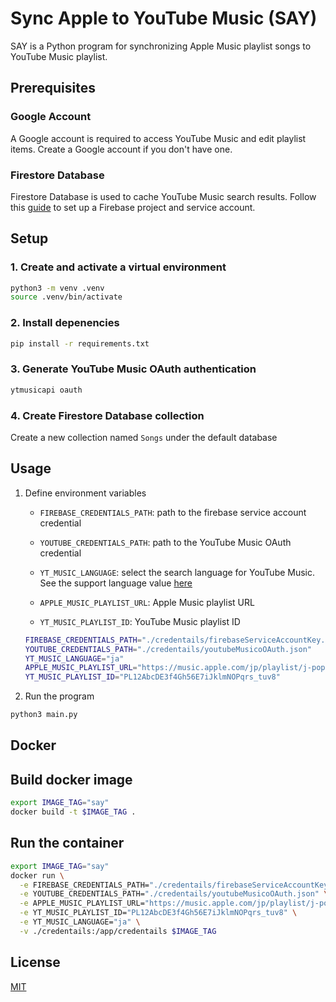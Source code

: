 # Sync Apple to YouTube Music (SAY)

SAY is a Python program for synchronizing Apple Music playlist songs to YouTube Music playlist.

## Prerequisites

### Google Account

A Google account is required to access YouTube Music and edit playlist items. Create a Google account if you don't have one.

### Firestore Database

Firestore Database is used to cache YouTube Music search results.  Follow this [guide](https://firebase.google.com/docs/admin/setup?hl=en&authuser=0&_gl=1*co50ld*_ga*MjAyODE3Mzg4Ni4xNzA4MDkzMjE3*_ga_CW55HF8NVT*MTcwODA5MzIxNy4xLjEuMTcwODA5MzkwNC4yNC4wLjA.#set-up-project-and-service-account) to set up a Firebase project and service account.

## Setup

### 1. Create and activate a virtual environment

```sh
python3 -m venv .venv
source .venv/bin/activate
```

### 2. Install depenencies

```sh
pip install -r requirements.txt
```

### 3. Generate YouTube Music OAuth authentication

```sh
ytmusicapi oauth
```

### 4. Create Firestore Database collection

Create a new collection named `Songs` under the default database

## Usage

1. Define environment variables

    * `FIREBASE_CREDENTIALS_PATH`: path to the firebase service account credential

    * `YOUTUBE_CREDENTIALS_PATH`: path to the YouTube Music OAuth credential

    * `YT_MUSIC_LANGUAGE`: select the search language for YouTube Music. See the support language value [here](https://ytmusicapi.readthedocs.io/en/stable/faq.html#which-values-can-i-use-for-languages)

    * `APPLE_MUSIC_PLAYLIST_URL`: Apple Music playlist URL

    * `YT_MUSIC_PLAYLIST_ID`: YouTube Music playlist ID

    ```sh
    FIREBASE_CREDENTIALS_PATH="./credentails/firebaseServiceAccountKey.json"
    YOUTUBE_CREDENTIALS_PATH="./credentails/youtubeMusicoOAuth.json"
    YT_MUSIC_LANGUAGE="ja"
    APPLE_MUSIC_PLAYLIST_URL="https://music.apple.com/jp/playlist/j-pop-now/pl.dc16cb58902342cba9711cbcd9bf2840"
    YT_MUSIC_PLAYLIST_ID="PL12AbcDE3f4Gh56E7iJklmNOPqrs_tuv8"
    ```

2. Run the program

```sh
python3 main.py
```

## Docker

## Build docker image
```sh
export IMAGE_TAG="say"
docker build -t $IMAGE_TAG .
```

## Run the container

```sh
export IMAGE_TAG="say"
docker run \
  -e FIREBASE_CREDENTIALS_PATH="./credentails/firebaseServiceAccountKey.json" \
  -e YOUTUBE_CREDENTIALS_PATH="./credentails/youtubeMusicoOAuth.json" \
  -e APPLE_MUSIC_PLAYLIST_URL="https://music.apple.com/jp/playlist/j-pop-now/pl.dc16cb58902342cba9711cbcd9bf2840" \
  -e YT_MUSIC_PLAYLIST_ID="PL12AbcDE3f4Gh56E7iJklmNOPqrs_tuv8" \
  -e YT_MUSIC_LANGUAGE="ja" \
  -v ./credentails:/app/credentails $IMAGE_TAG
```

## License

[MIT](https://choosealicense.com/licenses/mit/)
